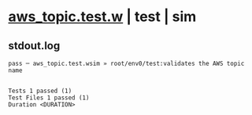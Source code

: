 # [aws_topic.test.w](../../../../../../examples/tests/sdk_tests/topic/aws_topic.test.w) | test | sim

## stdout.log
```log
pass ─ aws_topic.test.wsim » root/env0/test:validates the AWS topic name
 
 
Tests 1 passed (1)
Test Files 1 passed (1)
Duration <DURATION>
```

